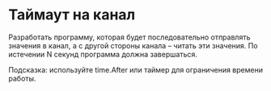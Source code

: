 # Таймаут на канал
Разработать программу, которая будет последовательно отправлять значения в канал, 
а с другой стороны канала – читать эти значения. По истечении N секунд программа должна завершаться.

Подсказка: используйте time.After или таймер для ограничения времени работы.